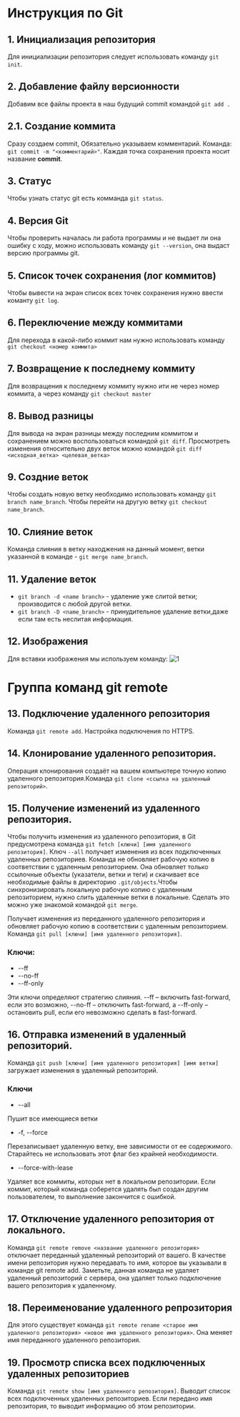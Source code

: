 # Инструкция по Git

## 1. Инициализация репозитория 
Для инициализации репозитория следует использовать команду `git init`.

## 2. Добавление файлу версионности
Добавим все файлы проекта в наш будущий commit командой `git add .`

## 2.1. Создание коммита
Сразу создаем commit, Обязательно указываем комментарий. Команда: `git commit -m "<комментарий>"`.
Каждая точка сохранения проекта носит название **commit**.

## 3. Статус
Чтобы узнать статус git есть комманда `git status`.

## 4. Версия Git
Чтобы проверить началась ли работа программы и не выдает ли она ошибку с ходу, можно использовать команду `git --version`, она выдаст версию программы git.

## 5. Список точек сохранения (лог коммитов)
Чтобы вывести на экран список всех точек сохранения нужно ввести команту `git log`.

## 6. Переключение между коммитами
Для перехода в какой-либо коммит нам нужно использовать команду `git checkout <номер коммита>`

## 7. Возвращение к последнему коммиту
Для возвращения к последнему коммиту нужно ити не через номер коммита, а через команду `git checkout master`

## 8. Вывод разницы 
Для вывода на экран разницы между последним коммитом и сохранением можно воспользоваться командой `git diff`. Просмотреть изменения относительно двух веток можно командой `git diff <исходная_ветка> <целевая_ветка>`

## 9. Создние веток
Чтобы создать новую ветку необходимо использовать команду `git branch name_branch`. Чтобы перейти на другую ветку `git checkout name_branch`.

## 10. Слияние веток
Команда слияния в ветку находжения на данный момент, ветки указанной в команде - `git merge name_branch`.

## 11. Удаление веток
- `git branch -d <name branch>` - удаление уже слитой ветки; производится с любой другой ветки.
- `git branch -D <name_branch>` - принудительное удаление ветки,даже если там есть неслитая информация.

## 12. Изображения
Для вставки изображения мы используем команду: 
![1](geekbrains.png)

# Группа команд git remote

## 13. Подключение удаленного репозитория
Команда `git remote add`.
Настройка подключения по HTTPS.

## 14. Клонирование удаленного репозитория. 
Операция клонирования создаёт на вашем компьютере точную копию удаленного репозитория.Команда `git clone <ссылка на удаленный репозиторий>`.

## 15. Получение изменений из удаленного репозитория.
Чтобы получить изменения из удаленного репозитория, в Git предусмотрена команда `git fetch [ключи] [имя удаленного репозитория]`. Ключ `--all` получает изменения из всех подключенных удаленных репозиториев. Команда не обновляет рабочую копию в соответствии с удаленным репозиторием. Она обновляет только ссылочные объекты (указатели, ветки и теги) и скачивает все необходимые файлы в директорию `.git/objects`.Чтобы синхронизировать локальную рабочую копию с удаленным репозиторием, нужно слить удаленные ветки в локальные. Сделать это можно уже знакомой командой `git merge`.

Получает изменения из переданного удаленного репозитория и обновляет рабочую копию в соответствии с удаленным репозиторием. Команда `git pull [ключи] [имя удаленного репозитория]`.

### __Ключи:__
- --ff
- --no-ff
- --ff-only

Эти ключи определяют стратегию слияния. --ff – включить fast-forward, если это возможно, --no-ff – отключить fast-forward, а --ff-only – остановить pull, если его невозможно сделать в fast-forward.

## 16. Отправка изменений в удаленный репозиторий. 
Команда `git push [ключи] [имя удаленного репозитория] [имя ветки]` загружает изменения в удаленный репозиторий.

### **Ключи**

- --all

Пушит все имеющиеся ветки

- -f, --force

Перезаписывает удаленную ветку, вне зависимости от ее содержимого. Старайтесь не использовать этот флаг без крайней необходимости.

- --force-with-lease

Удаляет все коммиты, которых нет в локальном репозитории. Если коммит, который команда соберется удалять был создан другим пользователем, то выполнение закончится с ошибкой.

## 17. Отключение удаленного репозитория от локального. 
Команда `git remote remove <название удаленного репозитория>` отключает переданный удаленный репозиторий от вашего. В качестве имени репозитория нужно передавать то имя, которое вы указывали в команде git remote add. Заметьте, данная команда не удаляет удаленный репозиторий с сервера, она удаляет только подключение вашего репозитория к удаленному.

## 18. Переименование удаленного репрозитория
Для этого существует команда `git remote rename <старое имя удаленного репозитория> <новое имя удаленного репозитория>`. Она меняет имя переданного удаленного репозитория. 

## 19. Просмотр списка всех подключенных удаленных репозиториев 
Команда `git remote show [имя удаленного репозитория]`. Выводит список всех подключенных удаленных репозиториев. Если передано имя репозитория, то выводит информацию об этом репозитории.